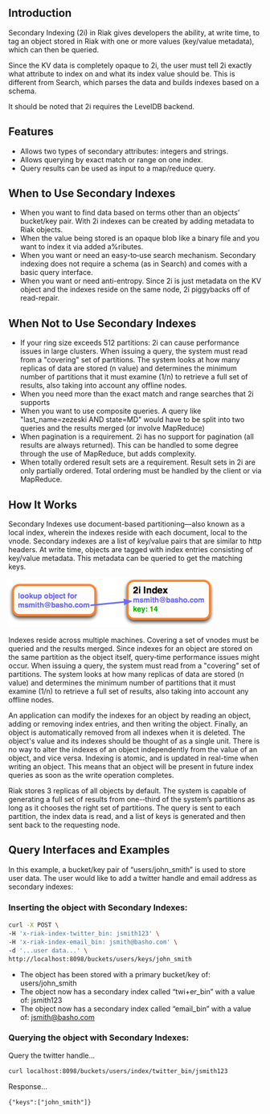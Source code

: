 <div id="toc"></div>

## Introduction
Secondary Indexing (2i) in Riak gives developers the ability, at write time, to tag an object stored in Riak with one or more values (key/value metadata), which can then be queried.

Since the KV data is completely opaque to 2i, the user must tell 2i exactly what attribute to index on and what its index value should be. This is different from Search, which parses the data and builds indexes based on a schema.

It should be noted that 2i requires the LevelDB backend.

## Features

* Allows two types of secondary attributes: integers and strings.
* Allows querying by exact match or range on one index.
* Query results can be used as input to a map/reduce query.

## When to Use Secondary Indexes

* When you want to find data based on terms other than an objects’ bucket/key pair. With 2i indexes can be created by adding metadata to Riak objects.
* When the value being stored is an opaque blob like a binary file and you want to index it via added a%ributes.
* When you want or need an easy-to‐use search mechanism. Secondary indexing does not require a schema (as in Search) and comes with a basic query interface.
* When you want or need anti-entropy. Since 2i is just metadata on the KV object and the indexes reside on the same node, 2i piggybacks off of read-repair.

## When Not to Use Secondary Indexes 

* If your ring size exceeds 512 partitions: 2i can cause performance issues in large clusters. When issuing a query, the system must read from a "covering" set of partitions. The system looks at how many replicas of data are stored (n value) and determines the minimum number of partitions that it must examine (1/n) to retrieve a full set of results, also taking into account any offline nodes.
* When you need more than the exact match and range searches that 2i supports
* When you want to use composite queries. A query like "last_name=zezeski AND state=MD"
would have to be split into two queries and the results merged (or involve MapReduce)
* When pagination is a requirement. 2i has no support for pagination (all results are always returned). This can be handled to some degree through the use of MapReduce, but adds complexity.
* When totally ordered result sets are a requirement. Result sets in 2i are only partially ordered. Total ordering must be handled by the client or via MapReduce.

## How It Works 

Secondary Indexes use document-based partitioning—also known as a local index, wherein the indexes reside with each document, local to the vnode. Secondary indexes are a list of key/value pairs that are similar to http headers. At write time, objects are tagged with index entries consisting of key/value metadata. This metadata can be queried to get the matching keys. 

<img class="centered_img" src="/images/Secondary-index-example.png" />

Indexes reside across multiple machines. Covering a set of vnodes must be queried and the results merged. Since indexes for an object are stored on the same partition as the object itself, query‐time performance issues might occur. When issuing a query, the system must read from a "covering" set of partitions. The system looks at how many replicas of data are stored (n value) and determines the minimum number of partitions that it must examine (1/n) to retrieve a full set of results, also taking into account any offline nodes.

An application can modify the indexes for an object by reading an object, adding or removing index entries, and then writing the object. Finally, an object is automatically removed from all indexes when it is deleted. The object's value and its indexes should be thought of as a single unit. There is no way to alter the indexes of an object independently from the value of an object, and vice versa. Indexing is atomic, and is updated in real-time when writing an object. This means that an object will be present in future index queries as soon as the write operation completes.
 
Riak stores 3 replicas of all objects by default. The system is capable of generating a full set of results from one-­‐third of the system’s partitions as long as it chooses the right set of partitions. The query is sent to each partition, the index data is read, and a list of keys is generated and then sent back to the requesting node.

## Query Interfaces and Examples

In this example, a bucket/key pair of “users/john_smith” is used to store user data. The user would like to add a twitter handle and email address as secondary indexes:

### Inserting the object with Secondary Indexes:

```bash
curl -X POST \
-H 'x-riak-index-twitter_bin: jsmith123' \
-H 'x-riak-index-email_bin: jsmith@basho.com' \
-d '...user data...' \ 
http://localhost:8098/buckets/users/keys/john_smith
```

* The object has been stored with a primary bucket/key of: users/john_smith
* The object now has a secondary index called “twi+er_bin” with a value of: jsmith123
* The object now has a secondary index called “email_bin” with a value of: jsmith@basho.com

### Querying the object with Secondary Indexes:

Query the twitter handle...

```bash
curl localhost:8098/buckets/users/index/twitter_bin/jsmith123
```

Response... 

```text
{"keys":["john_smith"]}
```
